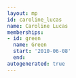 ```yaml
---
layout: mp
id: caroline_lucas
name: Caroline Lucas
memberships:
- id: green
  name: Green
  start: '2010-06-08'
  end: 
autogenerated: true
---
```

